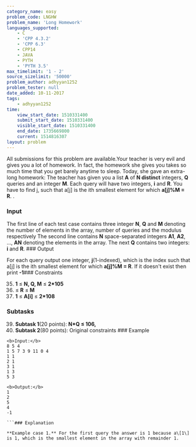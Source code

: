 ```yaml
---
category_name: easy
problem_code: LNGHW
problem_name: 'Long Homework'
languages_supported:
    - C
    - 'CPP 4.3.2'
    - 'CPP 6.3'
    - CPP14
    - JAVA
    - PYTH
    - 'PYTH 3.5'
max_timelimit: '1 - 2'
source_sizelimit: '50000'
problem_author: adhyyan1252
problem_tester: null
date_added: 10-11-2017
tags:
    - adhyyan1252
time:
    view_start_date: 1510331400
    submit_start_date: 1510331400
    visible_start_date: 1510331400
    end_date: 1735669800
    current: 1514816307
layout: problem
---
```

All submissions for this problem are available.Your teacher is very evil and gives you a lot of homework. In fact, the homework she gives you takes so much time that you get barely anytime to sleep. Today, she gave an extra-long homework: The teacher has given you a list **A** of **N distinct** integers, **Q** queries and an integer **M**. Each query will have two integers, **i** and **R**. You have to find j, such that a\[j\] is the ith smallest element for which **a\[j\]%M = R**. .

### Input

The first line of each test case contains three integer **N**, **Q** and **M** denoting the number of elements in the array, number of queries and the modulus respectively The second line contains **N** space-separated integers **A1**, **A2**, ..., **AN** denoting the elements in the array. The next **Q** contains two integers: **i** and **R**. ### Output

For each query output one integer, **j**(1-indexed), which is the index such that a\[j\] is the ith smallest element for which **a\[j\]%M = R**. If it doesn't exist then print **-1**### Constraints

35. **1** ≤ **N, Q, M** ≤ **2\*105**
36. ≤ **R** ≤ **M**
37. **1** ≤ **A\[i\]** ≤ **2\*108**
### Subtasks

39. **Subtask 1**(20 points): **N\*Q ≤ 106,**
40. **Subtask 2**(80 points): Original constraints ### Example
  
  ```
  <b>Input:</b>
  8 5 4
  1 5 7 3 9 11 0 4
  1 1
  2 1
  3 1
  1 3
  5 3
  
  <b>Output:</b>
  1
  2
  5
  4
  -1
  
  ```### Explanation
  
  **Example case 1.** For the first query the answer is 1 because a\[1\] is 1, which is the smallest element in the array with remainder 1.
